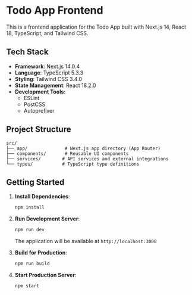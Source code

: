 # Todo App Frontend

This is a frontend application for the Todo App built with Next.js 14, React 18, TypeScript, and Tailwind CSS.

## Tech Stack

- **Framework**: Next.js 14.0.4
- **Language**: TypeScript 5.3.3
- **Styling**: Tailwind CSS 3.4.0
- **State Management**: React 18.2.0
- **Development Tools**:
  - ESLint
  - PostCSS
  - Autoprefixer

## Project Structure

```
src/
├── app/              # Next.js app directory (App Router)
├── components/       # Reusable UI components
├── services/        # API services and external integrations
└── types/           # TypeScript type definitions
```

## Getting Started

1. **Install Dependencies**:
   ```bash
   npm install
   ```

2. **Run Development Server**:
   ```bash
   npm run dev
   ```
   The application will be available at `http://localhost:3000`

3. **Build for Production**:
   ```bash
   npm run build
   ```

4. **Start Production Server**:
   ```bash
   npm start